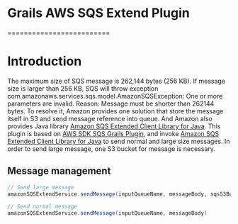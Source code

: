 # Grails AWS SQS Extend Plugin
=========================

# Introduction

The maximum size of SQS message is 262,144 bytes (256 KB). If message size is larger than 256 KB, SQS will throw exception com.amazonaws.services.sqs.model.AmazonSQSException: One or more parameters are invalid. Reason: Message must be shorter than 262144 bytes. 
To resolve it, Amazon provides one solution that store the message itself in S3 and send message reference into queue. And Amazon also provides Java library [Amazon SQS Extended Client Library for Java](https://github.com/awslabs/amazon-sqs-java-extended-client-lib).
This plugin is based on [AWS SDK SQS Grails Plugin](https://github.com/agorapulse/grails-aws-sdk/tree/master/grails-aws-sdk-sqs), and invoke [Amazon SQS Extended Client Library for Java](https://github.com/awslabs/amazon-sqs-java-extended-client-lib) to send normal and large size messages. In order to send large message, one S3 bucket for message is necessary.

## Message management

```groovy
// Send large message
amazonSQSExtendService.sendMessage(inputQueueName, messageBody, sqsS3BucketName)

// Send normal message
amazonSQSExtendService.sendMessage(inputQueueName, messageBody)

